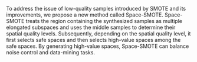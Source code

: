 To address the issue of low-quality samples introduced by SMOTE and its improvements, we propose a new method called Space-SMOTE. Space-SMOTE treats the region containing the synthesized samples as multiple elongated subspaces and uses the middle samples to determine their spatial quality levels. Subsequently, depending on the spatial quality level, it first selects safe spaces and then selects high-value spaces among the safe spaces. By generating high-value spaces, Space-SMOTE can balance noise control and data-mining tasks.
